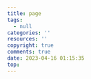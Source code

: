 ```yaml
---
title: page
tags:
  - null
categories: ''
resources: ''
copyright: true
comments: true
date: 2023-04-16 01:15:35
top:
---
```


<meta name="referrer" content="no-referrer"/>


<!--more-->